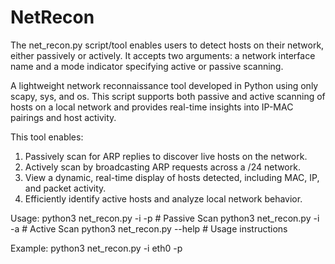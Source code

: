 # NetRecon
The net_recon.py script/tool enables users to detect hosts on their network, either passively or actively. It accepts two arguments: a network interface name and a mode indicator specifying active or passive scanning.

A lightweight network reconnaissance tool developed in Python using only scapy, sys, and os. This script supports both passive and active scanning of hosts on a local network and provides real-time insights into IP-MAC pairings and host activity.

This tool enables:
1. Passively scan for ARP replies to discover live hosts on the network.
2. Actively scan by broadcasting ARP requests across a /24 network.
3. View a dynamic, real-time display of hosts detected, including MAC, IP, and packet activity.
4. Efficiently identify active hosts and analyze local network behavior.

Usage:
      python3 net_recon.py -i <interface> -p     # Passive Scan
      python3 net_recon.py -i <interface> -a     # Active Scan
      python3 net_recon.py --help                # Usage instructions

Example:
      python3 net_recon.py -i eth0 -p
